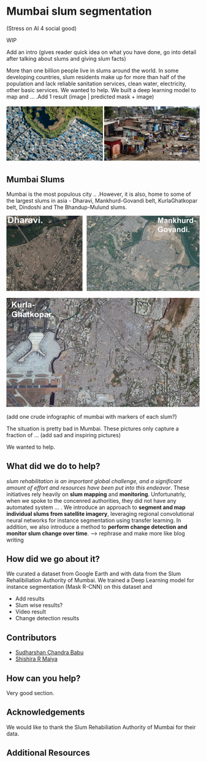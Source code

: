 # Mumbai slum segmentation

(Stress on AI 4 social good)

WIP 

Add an intro (gives reader quick idea on what you have done, go into detail after talking about slums and giving slum facts) 

More than one billion people live in slums around the world. In some developing countries, slum residents make up for more than half of the population and lack reliable sanitation services, clean water, electricity, other basic services. We wanted to help. We built a deep learning model to map and ... .Add 1 result (image | predicted mask + image)

![intro-pic](/assets/images/combined-intro.png)


## Mumbai Slums

Mumbai is the most populous city .. .However, it is also, home to some of the largest slums in asia - Dharavi, Mankhurd-Govandi belt, KurlaGhatkopar belt, Dindoshi and The Bhandup-Mulund slums.

![dharavi-govandi](/assets/images/dharavi.png)

![kurla](/assets/images/kurla.jpg)

(add one crude infographic of mumbai with markers of each slum?)

The situation is pretty bad in Mumbai. These pictures only capture a fraction of ... (add sad and inspiring pictures)

We wanted to help. 


## What did we do to help?

*slum
rehabilitation is an important global challenge, and a significant
amount of effort and resources have been put into this endeavor*.  These initiatives
rely heavily on **slum mapping** and **monitoring**. Unfortunatrly, when we spoke to the concenred authorities, they did not have any automated system ... . 
We introduce an approach to **segment and map individual slums from
satellite imagery**, leveraging regional convolutional neural networks for instance
segmentation using transfer learning. In addition, we also introduce a method to
**perform change detection and monitor slum change over time**. --> rephrase and make more like blog writing


## How did we go about it?

We curated a dataset from Google Earth and with data from the Slum Rehalibiliation Authority of Mumbai. We trained a Deep Learning model for instance segmentation (Mask R-CNN) on this dataset and  

- Add results
- Slum wise results?
- Video result
- Change detection results

## Contributors

- [Sudharshan Chandra Babu](http://github.com/cbsudux)
- [Shishira R Maiya](https://github.com/abhyantrika)

## How can you help?

Very good section.

## Acknowledgements

We would like to thank the Slum Rehabiliation Authority of Mumbai for their data.

## Additional Resources


